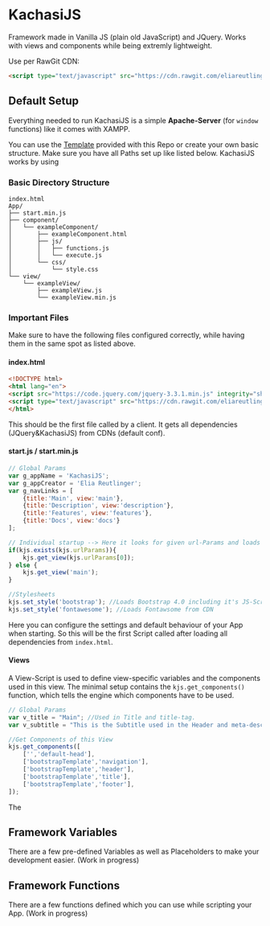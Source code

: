 # KachasiJS
Framework made in Vanilla JS (plain old JavaScript) and JQuery. Works with views and components while being extremly lightweight.

Use per RawGit CDN:
```html
<script type="text/javascript" src="https://cdn.rawgit.com/eliareutlinger/KachasiJS/master/Engine/engine.min.js"></script>
```

## Default Setup
Everything needed to run KachasiJS is a simple **Apache-Server** (for `window` functions) like it comes with XAMPP.

You can use the [Template](https://github.com/eliareutlinger/KachasiJS/tree/master/Template) provided with this Repo or create your own basic structure. Make sure you have all Paths set up like listed below. KachasiJS works by using 


### Basic Directory Structure

```
index.html
App/
├── start.min.js
├── component/
│   └── exampleComponent/
│       ├── exampleComponent.html
│       ├── js/
│       │   ├── functions.js
│       │   └── execute.js
│       └── css/
│           └── style.css
└── view/
    └── exampleView/
        ├── exampleView.js
        └── exampleView.min.js
```

### Important Files
Make sure to have the following files configured correctly, while having them in the same spot as listed above.

#### index.html
```html
<!DOCTYPE html>
<html lang="en">
<script src="https://code.jquery.com/jquery-3.3.1.min.js" integrity="sha256-FgpCb/KJQlLNfOu91ta32o/NMZxltwRo8QtmkMRdAu8=" crossorigin="anonymous"></script>
<script type="text/javascript" src="https://cdn.rawgit.com/eliareutlinger/KachasiJS/master/Engine/kachasi.min.js"></script>
</html>
```
This should be the first file called by a client. It gets all dependencies (JQuery&KachasiJS) from CDNs (default conf).

#### start.js / start.min.js
```javascript
// Global Params
var g_appName = 'KachasiJS';
var g_appCreator = 'Elia Reutlinger';
var g_navLinks = [
    {title:'Main', view:'main'},
    {title:'Description', view:'description'},
    {title:'Features', view:'features'},
    {title:'Docs', view:'docs'}
];

// Individual startup --> Here it looks for given url-Params and loads the appropriate view.
if(kjs.exists(kjs.urlParams)){
    kjs.get_view(kjs.urlParams[0]);
} else {
    kjs.get_view('main');
}

//Stylesheets
kjs.set_style('bootstrap'); //Loads Bootstrap 4.0 including it's JS-Scripts from cdn.
kjs.set_style('fontawesome'); //Loads Fontawsome from CDN
```
Here you can configure the settings and default behaviour of your App when starting. So this will be the first Script called after loading all dependencies from `index.html`.

#### Views
A View-Script is used to define view-specific variables and the components used in this view. The minimal setup contains the `kjs.get_components()` function, which tells the engine which components have to be used.
```javascript
// Global Params
var v_title = "Main"; //Used in Title and title-tag.
var v_subtitle = "This is the Subtitle used in the Header and meta-description tag.";

//Get Components of this View
kjs.get_components([
    ['','default-head'],
    ['bootstrapTemplate','navigation'],
    ['bootstrapTemplate','header'],
    ['bootstrapTemplate','title'],
    ['bootstrapTemplate','footer'],
]);
```
The 

## Framework Variables
There are a few pre-defined Variables as well as Placeholders to make your development easier.
(Work in progress)

## Framework Functions
There are a few functions defined which you can use while scripting your App.
(Work in progress)

